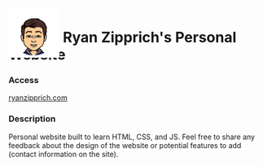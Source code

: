 # <span><img src="./public/assets/icons/bitmoji/smile.ico" style="height:100px;width:100px;position:relative;top:30px;"/></span> Ryan Zipprich's Personal Website

### Access

<!-- Link: [ryanzipprich.com](https://ryanzipprich.com) -->

<a href="https://ryanzipprich.com" target="_blank">ryanzipprich.com</a>

### Description

Personal website built to learn HTML, CSS, and JS. Feel free to share any feedback about the design of the website or potential features to add (contact information on the site).
